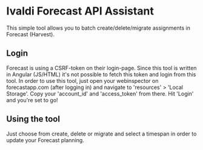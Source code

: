 # Ivaldi Forecast API Assistant

This simple tool allows you to batch create/delete/migrate assignments in Forecast (Harvest).

## Login

Forecast is using a CSRF-token on their login-page. Since this tool is written in Angular (JS/HTML) it's not possible to fetch this token and login from this tool. In order to use this tool, just open your webinspector on forecastapp.com (after logging in) and navigate to 'resources' > 'Local Storage'. Copy your 'account_id' and 'access_token' from there. Hit 'Login' and you're set to go!

## Using the tool

Just choose from create, delete or migrate and select a timespan in order to update your Forecast planning.
